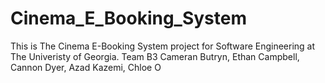 # Cinema_E_Booking_System
This is The Cinema E-Booking System project for
Software Engineering at The Univeristy of Georgia.
Team B3
Cameran Butryn, Ethan Campbell, Cannon Dyer, 
Azad Kazemi, Chloe O